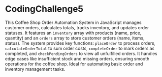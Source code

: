 # CodingChallenge5

This Coffee Shop Order Automation System in JavaScript manages customer orders, calculates totals, tracks inventory, and updates order statuses. It features an `inventory` array with products (name, price, quantity) and an `orders` array to store customer orders (name, items, status). The system provides key functions: `placeOrder` to process orders, `calculateOrderTotal` to sum order costs, `completeOrder` to mark orders as completed, and `checkPendingOrders` to view all unfulfilled orders. It handles edge cases like insufficient stock and missing orders, ensuring smooth operations for the coffee shop. Ideal for automating basic order and inventory management tasks.
